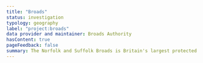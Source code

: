 ```yaml
---
title: "Broads"
status: investigation
typology: geography
label: "project:broads"
data provider and maintainer: Broads Authority
hasContent: true
pageFeedback: false
summary: The Norfolk and Suffolk Broads is Britain's largest protected wetland and third largest inland waterway, with the protected status of a national park.
---
```

